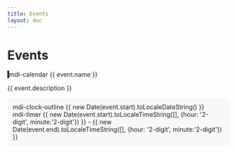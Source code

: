 ```yaml
---
title: Events
layout: doc
---
```


# Events

<div class="events-container">
    <v-card 
        v-for="(event, index) in events" 
        :key="index"
        class="event-card my-4"
        :color="event.color"
        variant="tonal"
    >
        <v-card-title class="text-h6 font-weight-bold">
            <v-icon class="mr-2">mdi-calendar</v-icon>
            {{ event.name }}
        </v-card-title>
        <v-card-text class="pb-0">
            <p class="text-body-1 mb-2">{{ event.description }}</p>
            <v-divider class="my-3"></v-divider>
            <div class="event-details">
                <div class="d-flex align-center mb-2">
                <v-icon small class="mr-2">mdi-clock-outline</v-icon>
                <span class="text-caption">
                    {{ new Date(event.start).toLocaleDateString() }}
                </span>
                </div>
                <div class="d-flex align-center">
                <v-icon small class="mr-2">mdi-timer</v-icon>
                <span class="text-caption">
                    {{ new Date(event.start).toLocaleTimeString([], {hour: '2-digit', minute:'2-digit'}) }}
                    <span v-if="event.end">
                    - {{ new Date(event.end).toLocaleTimeString([], {hour: '2-digit', minute:'2-digit'}) }}
                    </span>
                </span>
                </div>
            </div>
        </v-card-text>
    </v-card>
</div>

<script setup>
const events = [
  {
    name: 'Team Meeting',
    description: 'Let\'s meet and talk',
    start: '2025-09-15T12:00:00',
    end: '2025-09-15T13:30:00',
    color: 'secondary'
  },
  {
    name: 'First AM Bike Bus',
    description: 'Let\'s all ride to school together!',
    start: '2025-10-01T07:45:00',
    color: 'primary'
  },
]
</script>

<style scoped>

.event-card {
  transition: transform 0.2s ease-in-out;
  border-left: 4px solid !important;
  margin-bottom: 4px;
}

.event-card:hover {
  transform: translateY(-2px);
  box-shadow: 0 4px 8px rgba(0,0,0,0.1);
}

.event-card .v-card-title {
  background: rgba(0,0,0,0.03);
  border-bottom: 1px solid rgba(0,0,0,0.1);
}

.event-details {
  background: rgba(0,0,0,0.02);
  padding: 12px;
  border-radius: 4px;
}
</style>

<Calendar :events="events" />
